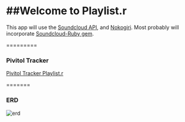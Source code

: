 ##Welcome to Playlist.r
=====

This app will use the [Soundcloud API](http://developers.soundcloud.com/docs), and [Nokogiri](http://developers.soundcloud.com/docs).  Most probably will incorporate [Soundcloud-Ruby gem](https://github.com/soundcloud/soundcloud-ruby).
   
=========

### Pivitol Tracker

[Pivitol Tracker Playlist.r](https://www.pivotaltracker.com/s/projects/1046402)  
  
    
    
======= 


### ERD
![erd](http://i.imgur.com/Qm8tkOH.jpg)


